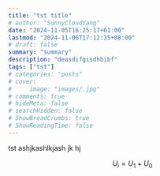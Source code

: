 ```yaml
---
title: "tst title"
# author: "SunnyCloudYang"
date: "2024-11-05T16:25:17+01:00"
lastmod: "2024-11-06T17:12:35+08:00"
# draft: false
summary: "summary"
description: "deasdifgisdhbibf"
tags: ["tst"]
# categories: "posts"
# cover:
#     image: "images/.jpg"
# comments: true
# hideMeta: false
# searchHidden: false
# ShowBreadCrumbs: true
# ShowReadingTime: false
---
```


tst ashjkashlkjash jk hj

$$
U_i = U_1 + U_0
$$
